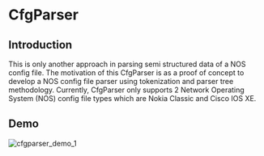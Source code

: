 # CfgParser

## Introduction

This is only another approach in parsing semi structured data
of a NOS config file. The motivation of this CfgParser is as a proof of concept
to develop a NOS config file parser using tokenization and parser tree methodology.
Currently, CfgParser only supports 2 Network Operating System (NOS) config file types 
which are Nokia Classic and Cisco IOS XE.

## Demo

![cfgparser_demo_1](https://github.com/user-attachments/assets/0f3f7a90-2ccb-4ee1-99bb-bf53629fba62)
